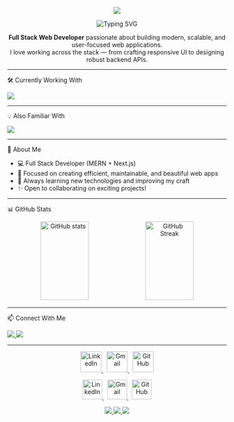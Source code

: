 <p align="center">
  <img src="https://capsule-render.vercel.app/api?type=waving&color=0:0f0c29,100:302b63&height=150&section=header&text=Hey%20👋%20I%20am%20Soumitra%20Maji&fontColor=ffffff&fontSize=30&animation=fadeIn" />
</p>

<p align="center">
  <img src="https://readme-typing-svg.demolab.com?font=Fira+Code&pause=1000&color=22D3EE&center=true&vCenter=true&width=435&lines=Full+Stack+Web+Developer;MERN+%26+Next.js+Specialist;Lifelong+Learner+%26+Creator" alt="Typing SVG" />
</p>

<p align="center">
  <b>Full Stack Web Developer</b> passionate about building modern, scalable, and user-focused web applications.<br/>
  I love working across the stack — from crafting responsive UI to designing robust backend APIs.
</p>

---

🛠️ Currently Working With
<p align="left">
  <img src="https://skillicons.dev/icons?i=react,nextjs,nodejs,express,mongodb,tailwind,postman,html,css,js" />
</p>

---

💡 Also Familiar With
<p align="left">
  <img src="https://skillicons.dev/icons?i=git,github,vscode,figma,vercel,bootstrap" />
</p>

---

🌱 About Me
- 💻 Full Stack Developer (MERN + Next.js)
- 🚀 Focused on creating efficient, maintainable, and beautiful web apps  
- 🎯 Always learning new technologies and improving my craft  
- ✨ Open to collaborating on exciting projects!

---

📊 GitHub Stats
<p align="center">
  <img 
       src="https://github-readme-stats.vercel.app/api?username=soumitramaji&show_icons=true&theme=tokyonight&hide_border=false&border_radius=5&line_height=28" 
       alt="GitHub stats" 
       width="47%" 
       height="180" />
  <img 
       src="https://streak-stats.demolab.com?user=soumitramaji&theme=tokyonight&hide_border=false&border_radius=5" 
       alt="GitHub Streak" 
       width="47%" 
       height="180" />
</p>

---

📫 Connect With Me
<p align="left">
  <a href="https://linkedin.com/in/soumitra-maji" target="_blank">
  <img src="https://img.shields.io/badge/-LinkedIn-0077B5?style=flat-square&logo=Linkedin&logoColor=white" />
</a>
<a href="https://mail.google.com/mail/?view=cm&fs=1&to=soumitra.maji2013@gmail.com" target="_blank" rel="noopener noreferrer">
  <img src="https://img.shields.io/badge/-Gmail-D14836?style=flat-square&logo=Gmail&logoColor=white" />
</a>
</p>

---
<p align="center">
  <a href="https://linkedin.com/in/soumitra-maji" target="_blank" rel="noopener noreferrer">
    <img src="https://skillicons.dev/icons?i=linkedin" width="48" height="48" alt="LinkedIn" />
  </a>
  &nbsp;
  <a href="mailto:soumitra.maji2013@gmail.com" target="_blank" rel="noopener noreferrer">
    <img src="https://skillicons.dev/icons?i=gmail" width="48" height="48" alt="Gmail" />
  </a>
  &nbsp;
  <a href="https://github.com/soumitramaji" target="_blank" rel="noopener noreferrer">
    <img src="https://skillicons.dev/icons?i=github" width="48" height="48" alt="GitHub" />
  </a>
</p>




<p align="center">
  <a href="https://linkedin.com/in/soumitra-maji" target="_blank" rel="noopener noreferrer">
    <img src="https://cdn.jsdelivr.net/gh/devicons/devicon/icons/linkedin/linkedin-original.svg" width="45" height="45" alt="LinkedIn" />
  </a>
  &nbsp;
  <a href="mailto:soumitra.maji2013@gmail.com" target="_blank" rel="noopener noreferrer">
    <img src="https://cdn.jsdelivr.net/gh/devicons/devicon/icons/google/google-original.svg" width="45" height="45" alt="Gmail" />
  </a>
  &nbsp;
  <a href="https://github.com/soumitramaji" target="_blank" rel="noopener noreferrer">
    <img src="https://cdn.jsdelivr.net/gh/devicons/devicon/icons/github/github-original.svg" width="45" height="45" alt="GitHub" />
  </a>
</p>


<p align="center">
  <a href="https://linkedin.com/in/soumitra-maji" target="_blank" rel="noopener noreferrer">
    <img src="https://img.shields.io/badge/LinkedIn-0077B5?style=for-the-badge&logo=linkedin&logoColor=white" />
  </a>
  <a href="mailto:soumitra.maji2013@gmail.com" target="_blank" rel="noopener noreferrer">
    <img src="https://img.shields.io/badge/Gmail-D14836?style=for-the-badge&logo=gmail&logoColor=white" />
  </a>
  <a href="https://github.com/soumitramaji" target="_blank" rel="noopener noreferrer">
    <img src="https://img.shields.io/badge/GitHub-100000?style=for-the-badge&logo=github&logoColor=white" />
  </a>
</p>


